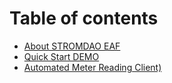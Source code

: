 # Table of contents

* [About STROMDAO EAF](README.md)
* [Quick Start DEMO](quick-start-demo.md)
* [Automated Meter Reading Client)](automated-meter-reading-client.md)
